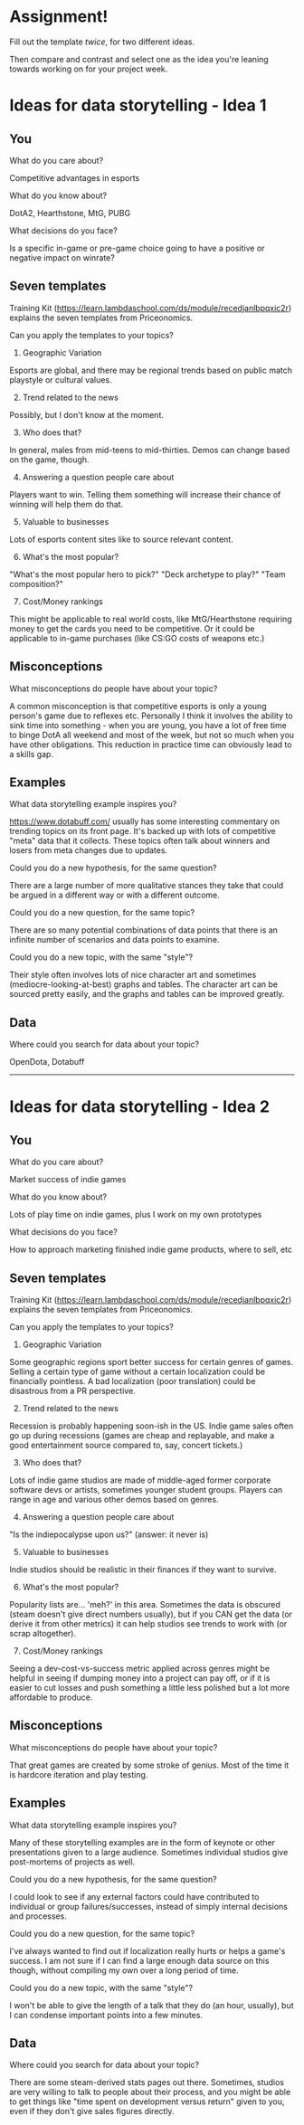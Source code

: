 # Assignment!

Fill out the template *twice*, for two different ideas.

Then compare and contrast and select one as the idea you're leaning towards
working on for your project week.


# Ideas for data storytelling - Idea 1

## You

What do you care about?

  Competitive advantages in esports

What do you know about?

  DotA2, Hearthstone, MtG, PUBG

What decisions do you face?

  Is a specific in-game or pre-game choice going to have a positive or negative impact on winrate?

## Seven templates

Training Kit (https://learn.lambdaschool.com/ds/module/recedjanlbpqxic2r) explains the seven templates from Priceonomics.

Can you apply the templates to your topics? 

1. Geographic Variation

  Esports are global, and there may be regional trends based on public match playstyle or cultural values.

2. Trend related to the news

  Possibly, but I don't know at the moment.

3. Who does that?

  In general, males from mid-teens to mid-thirties. Demos can change based on the game, though.

4. Answering a question people care about

  Players want to win. Telling them something will increase their chance of winning will help them do that.

5. Valuable to businesses

  Lots of esports content sites like to source relevant content.

6. What's the most popular?

  "What's the most popular hero to pick?" "Deck archetype to play?" "Team composition?"

7. Cost/Money rankings

  This might be applicable to real world costs, like MtG/Hearthstone requiring money to get the cards you need to be competitive. Or it could be applicable to in-game purchases (like CS:GO costs of weapons etc.)
  

## Misconceptions

What misconceptions do people have about your topic?

  A common misconception is that competitive esports is only a young person's game due to reflexes etc. Personally I think it involves the ability to sink time into something - when you are young, you have a lot of free time to binge DotA all weekend and most of the week, but not so much when you have other obligations. This reduction in practice time can obviously lead to a skills gap.

## Examples

What data storytelling example inspires you?

  https://www.dotabuff.com/ usually has some interesting commentary on trending topics on its front page. It's backed up with lots of competitive "meta" data that it collects. These topics often talk about winners and losers from meta changes due to updates.

Could you do a new hypothesis, for the same question?

  There are a large number of more qualitative stances they take that could be argued in a different way or with a different outcome.

Could you do a new question, for the same topic?

  There are so many potential combinations of data points that there is an infinite number of scenarios and data points to examine.

Could you do a new topic, with the same "style"?

  Their style often involves lots of nice character art and sometimes (mediocre-looking-at-best) graphs and tables. The character art can be sourced pretty easily, and the graphs and tables can be improved greatly.

## Data

Where could you search for data about your topic?

  OpenDota, Dotabuff

---

# Ideas for data storytelling - Idea 2

## You

What do you care about?

  Market success of indie games

What do you know about?

  Lots of play time on indie games, plus I work on my own prototypes

What decisions do you face?

  How to approach marketing finished indie game products, where to sell, etc

## Seven templates

Training Kit (https://learn.lambdaschool.com/ds/module/recedjanlbpqxic2r) explains the seven templates from Priceonomics.

Can you apply the templates to your topics? 

1. Geographic Variation

  Some geographic regions sport better success for certain genres of games. Selling a certain type of game without a certain localization could be financially pointless. A bad localization (poor translation) could be disastrous from a PR perspective.

2. Trend related to the news

  Recession is probably happening soon-ish in the US. Indie game sales often go up during recessions (games are cheap and replayable, and make a good entertainment source compared to, say, concert tickets.)

3. Who does that?

  Lots of indie game studios are made of middle-aged former corporate software devs or artists, sometimes younger student groups. Players can range in age and various other demos based on genres.

4. Answering a question people care about

  "Is the indiepocalypse upon us?" (answer: it never is)

5. Valuable to businesses

  Indie studios should be realistic in their finances if they want to survive.

6. What's the most popular?

  Popularity lists are... 'meh?' in this area. Sometimes the data is obscured (steam doesn't give direct numbers usually), but if you CAN get the data (or derive it from other metrics) it can help studios see trends to work with (or scrap altogether).

7. Cost/Money rankings

  Seeing a dev-cost-vs-success metric applied across genres might be helpful in seeing if dumping money into a project can pay off, or if it is easier to cut losses and push something a little less polished but a lot more affordable to produce.

## Misconceptions

What misconceptions do people have about your topic?

  That great games are created by some stroke of genius. Most of the time it is hardcore iteration and play testing.

## Examples

What data storytelling example inspires you?

  Many of these storytelling examples are in the form of keynote or other presentations given to a large audience. Sometimes individual studios give post-mortems of projects as well.

Could you do a new hypothesis, for the same question?

  I could look to see if any external factors could have contributed to individual or group failures/successes, instead of simply internal decisions and processes.

Could you do a new question, for the same topic?

  I've always wanted to find out if localization really hurts or helps a game's success. I am not sure if I can find a large enough data source on this though, without compiling my own over a long period of time.

Could you do a new topic, with the same "style"?

  I won't be able to give the length of a talk that they do (an hour, usually), but I can condense important points into a few minutes.

## Data

Where could you search for data about your topic?

  There are some steam-derived stats pages out there. Sometimes, studios are very willing to talk to people about their process, and you might be able to get things like "time spent on development versus return" given to you, even if they don't give sales figures directly.
